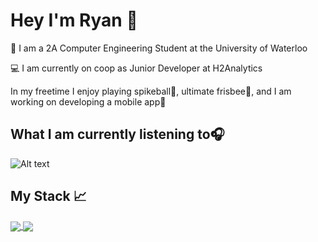 # Hey I'm Ryan 👋

🏫 I am a 2A Computer Engineering Student at the University of Waterloo

💻 I am currently on coop as Junior Developer at H2Analytics

In my freetime I enjoy playing spikeball🏐, ultimate frisbee🥏, and I am working on developing a mobile app📱

## What I am currently listening to🎧
![Alt text](https://spotify-recently-played-readme.vercel.app/api?user=6mwn6200kq0mwftiy7logpgsf&count=2)

## My Stack 📈

<a href="https://github.com/anuraghazra/github-readme-stats">
  <img align="center" src="https://github-readme-stats.vercel.app/api/top-langs/?username=RyEggGit&exclude_repo=https://github.com/RyEggGit/FCC-ML&theme=dark&show_icons=true&hide_border=false&layout=compact" />
</a>
<a href="https://github.com/anuraghazra/convoychat">
  <img align="center" src="https://github-readme-streak-stats.herokuapp.com/?user=RyEggGit&theme=dark&hide_border=false" />
</a>
